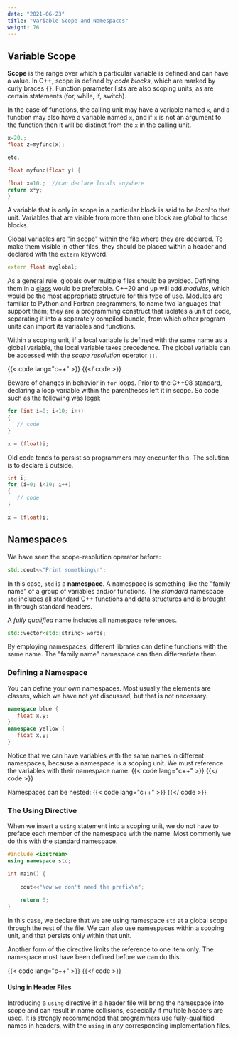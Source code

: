 ```yaml
---
date: "2021-06-23"
title: "Variable Scope and Namespaces"
weight: 76
---
```


## Variable Scope

**Scope** is the range over which a particular variable is defined and can have a value.  In C++, scope is defined by _code blocks_, which are marked by curly braces `{}`.  Function parameter lists are also scoping units, as are certain statements (for, while, if, switch).

In the case of functions, the calling unit may have a variable named `x`, and a function may also have a variable named `x`, and if `x` is not an argument to the function then it will be distinct from the `x` in the calling unit.
```c++
x=20.;
float z=myfunc(x);

etc.

float myfunc(float y) {

float x=10.;  //can declare locals anywhere
return x*y;
}
```
A variable that is only in scope in a particular block is said to be _local_ to that unit.  Variables that are visible from more than one block are _global_ to those blocks.

Global variables are "in scope" within the file where they are declared.  To make them visible in other files, they should be placed within a header and declared with the `extern` keyword.
```c++
extern float myglobal;
```
As a general rule, globals over multiple files should be avoided.  Defining them in a [class](classes) would be preferable.  C++20 and up will add _modules_, which would be the most appropriate structure for this type of use.  Modules are familiar to Python and Fortran programmers, to name two languages that support them; they are a programming construct that isolates a unit of code, separating it into a separately compiled bundle, from which other program units can import its variables and functions.

Within a scoping unit, if a local variable is defined with the same name as a global variable, the local variable takes precedence.  The global variable can be accessed with the _scope resolution_ operator `::`.

{{< code lang="c++" >}}
[](code/scope.cxx)
{{</ code >}}

Beware of changes in behavior in `for` loops.  Prior to the C++98 standard, declaring a loop variable within the parentheses left it in scope.  So code such as the following was legal:
```c++
for (int i=0; i<10; i++)
{
   // code
}

x = (float)i;
```
Old code tends to persist so programmers may encounter this. The solution is to declare `i` outside.
```c++
int i;
for (i=0; i<10; i++)
{
   // code
}

x = (float)i;
```

## Namespaces

We have seen the scope-resolution operator before:
```c++
std::cout<<"Print something\n";
```
In this case, `std` is a **namespace**.  A namespace is something like the "family name" of a group of variables and/or functions.  The _standard_ namespace `std` includes all standard C++ functions and data structures and is brought in through standard headers.

A _fully qualified_ name includes all namespace references.
```c++
std::vector<std::string> words;
```

By employing namespaces, different libraries can define functions with the same name.  The "family name" namespace can then differentiate them.

### Defining a Namespace

You can define your own namespaces.  Most usually the elements are classes, which we have not yet discussed, but that is not necessary.

```c++
namespace blue {
   float x,y;
}
namespace yellow {
   float x,y;
}
```
Notice that we can have variables with the same names in different namespaces, because a namespace is a scoping unit.  We must reference the variables with their namespace name:
{{< code lang="c++" >}}
    [](code/namespace.cxx)
{{</ code >}}

Namespaces can be nested:
{{< code lang="c++" >}}
    [](code/nestednamespace.cxx)
{{</ code >}}

### The Using Directive

When we insert a `using` statement into a scoping unit, we do not have to preface each member of the namespace with the name.  Most commonly we do this with the standard namespace.

```c++
#include <iostream>
using namespace std;

int main() {
   
    cout<<"Now we don't need the prefix\n";
    
    return 0;
}
```

In this case, we declare that we are using namespace `std` at a global scope through the rest of the file.  We can also use namespaces within a scoping unit, and that persists only within that unit.

Another form of the directive limits the reference to one item only.
The namespace must have been defined before we can do this.

{{< code lang="c++" >}}
[](code/namespacescope.cxx)
{{</ code >}}

#### Using in Header Files

Introducing a `using` directive in a header file will bring the namespace into scope and can result in name collisions, especially if multiple headers are used.
It is strongly recommended that programmers use fully-qualified names in headers, with the `using` in any corresponding implementation files.
